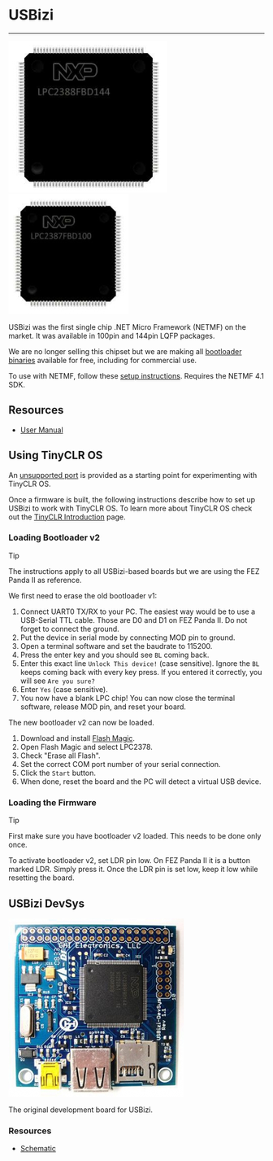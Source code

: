 # USBizi
---
![USBizi 144](images/usbizi-144.jpg) ![USBizi 100](images/usbizi-100.jpg)

USBizi was the first single chip .NET Micro Framework (NETMF) on the market. It was available in 100pin and 144pin LQFP packages.

We are no longer selling this chipset but we are making all [bootloader binaries](../../software/loaders/ghi-bootloader.md#usbizi) available for free, including for commercial use. 

To use with NETMF, follow these [setup instructions](../../software/netmf/getting-started.md). Requires the NETMF 4.1 SDK.

## Resources
* [User Manual](http://files.ghielectronics.com/downloads/Documents/Manuals/USBizi%20User%20Manual.pdf) 

## Using TinyCLR OS
An [unsupported port](https://github.com/ghi-electronics/TinyCLR-Ports) is provided as a starting point for experimenting with TinyCLR OS. 

Once a firmware is built, the following instructions describe how to set up USBizi to work with TinyCLR OS. To learn more about TinyCLR OS check out the [TinyCLR Introduction](../../software/tinyclr/intro.md) page.

### Loading Bootloader v2
> [!Tip]
> The instructions apply to all USBizi-based boards but we are using the FEZ Panda II as reference.

We first need to erase the old bootloader v1:
1. Connect UART0 TX/RX to your PC. The easiest way would be to use a USB-Serial TTL cable. Those are D0 and D1 on FEZ Panda II. Do not forget to connect the ground.
2. Put the device in serial mode by connecting MOD pin to ground.
3. Open a terminal software and set the baudrate to 115200.
4. Press the enter key and you should see `BL` coming back.
5. Enter this exact line `Unlock This device!` (case sensitive). Ignore the `BL` keeps coming back with every key press. If you entered it correctly, you will see `Are you sure?`
6. Enter `Yes` (case sensitive).
7. You now have a blank LPC chip! You can now close the terminal software, release MOD pin, and reset your board.

The new bootloader v2 can now be loaded.
1. Download and install [Flash Magic](http://www.flashmagictool.com).
2. Open Flash Magic and select LPC2378.
3. Check "Erase all Flash".
4. Set the correct COM port number of your serial connection.
5. Click the `Start` button.
6. When done, reset the board and the PC will detect a virtual USB device.

### Loading the Firmware

> [!Tip]
> First make sure you have bootloader v2 loaded. This needs to be done only once.

To activate bootloader v2, set LDR pin low. On FEZ Panda II  it is a button marked LDR. Simply press it. Once the LDR pin is set low, keep it low while resetting the board.

## USBizi DevSys
![USBizi DevSys](images/usbizi-devsys.jpg)

The original development board for USBizi.

### Resources

* [Schematic](http://files.ghielectronics.com/downloads/Schematics/Systems/USBizi%20DevSys%20Schematic.pdf)



